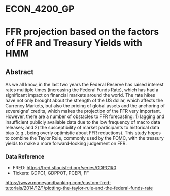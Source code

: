 # ECON_4200_GP

# FFR projection based on the factors of FFR and Treasury Yields with HMM

## Abstract
As we all know, in the last two years the Federal Reserve has raised interest rates multiple times (increasing the Federal Funds Rate), which has had a significant impact on financial markets around the world. The rate hikes have not only brought about the strength of the US dollar, which affects the Currency Markets, but also the pricing of global assets and the anchoring of sovereigns' credits, which makes the projection of the FFR very important. However, there are a number of obstacles to FFR forecasting: 1) lagging and insufficient publicly available data due to the low frequency of macro data releases; and 2) the susceptibility of market participants to historical data bias (e.g., being overly optimistic about FFR reductions). This study hopes to combine the Taylor Rule, commonly used by the FOMC, with the treasury yields to make a more forward-looking judgement on FFR.

### Data Reference
- FRED: https://fred.stlouisfed.org/series/GDPC1#0
- Tickers: GDPC1, GDPPOT, PCEPI, FF

https://www.moneyandbanking.com/custom-fred-tutorials/2014/12/1/plotting-the-taylor-rule-and-the-federal-funds-rate
